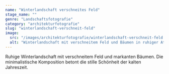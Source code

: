 ```yaml
---
name: "Winterlandschaft verschneites Feld"
stage_name: ""
genre: "Landschaftsfotografie"
category: "architekturfotografie"
slug: "winterlandschaft-verschneit-feld"
image:
  src: "/images/architekturfotografie/winterlandschaft-verschneit-feld.webp"
  alt: "Winterlandschaft mit verschneitem Feld und Bäumen in ruhiger Atmosphäre"
---
```


Ruhige Winterlandschaft mit verschneitem Feld und markanten Bäumen. Die minimalistische Komposition betont die stille Schönheit der kalten Jahreszeit.